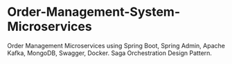 # Order-Management-System-Microservices
Order Management Microservices using Spring Boot, Spring Admin, Apache Kafka, MongoDB, Swagger, Docker.
Saga Orchestration Design Pattern.
